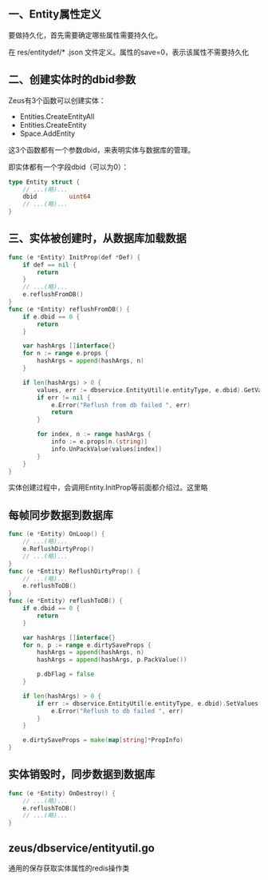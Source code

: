 ## 一、Entity属性定义

要做持久化，首先需要确定哪些属性需要持久化。

在 res/entitydef/* .json 文件定义。属性的save=0，表示该属性不需要持久化

## 二、创建实体时的dbid参数

Zeus有3个函数可以创建实体：

  - Entities.CreateEntityAll
  - Entities.CreateEntity
  - Space.AddEntity

这3个函数都有一个参数dbid，来表明实体与数据库的管理。

即实体都有一个字段dbid（可以为0）：

```go
type Entity struct {
	// ...(略)...
	dbid         uint64
	// ...(略)...
}
```

## 三、实体被创建时，从数据库加载数据

```go
func (e *Entity) InitProp(def *Def) {
	if def == nil {
		return
	}
	// ...(略)...
	e.reflushFromDB()
}
func (e *Entity) reflushFromDB() {
	if e.dbid == 0 {
		return
	}

	var hashArgs []interface{}
	for n := range e.props {
		hashArgs = append(hashArgs, n)
	}

	if len(hashArgs) > 0 {
		values, err := dbservice.EntityUtil(e.entityType, e.dbid).GetValues(hashArgs)
		if err != nil {
			e.Error("Reflush from db failed ", err)
			return
		}

		for index, n := range hashArgs {
			info := e.props[n.(string)]
			info.UnPackValue(values[index])
		}
	}
}
```

实体创建过程中，会调用Entity.InitProp等前面都介绍过。这里略

## 每帧同步数据到数据库

```go
func (e *Entity) OnLoop() {
	// ...(略)...
	e.ReflushDirtyProp()
	// ...(略)...
}
func (e *Entity) ReflushDirtyProp() {
	// ...(略)...
	e.reflushToDB()
}
func (e *Entity) reflushToDB() {
	if e.dbid == 0 {
		return
	}

	var hashArgs []interface{}
	for n, p := range e.dirtySaveProps {
		hashArgs = append(hashArgs, n)
		hashArgs = append(hashArgs, p.PackValue())

		p.dbFlag = false
	}

	if len(hashArgs) > 0 {
		if err := dbservice.EntityUtil(e.entityType, e.dbid).SetValues(hashArgs); err != nil {
			e.Error("Reflush to db failed ", err)
		}
	}

	e.dirtySaveProps = make(map[string]*PropInfo)
}
```

## 实体销毁时，同步数据到数据库

```go
func (e *Entity) OnDestroy() {
	// ...(略)...
	e.reflushToDB()
	// ...(略)...
}
```


## zeus/dbservice/entityutil.go

通用的保存获取实体属性的redis操作类
